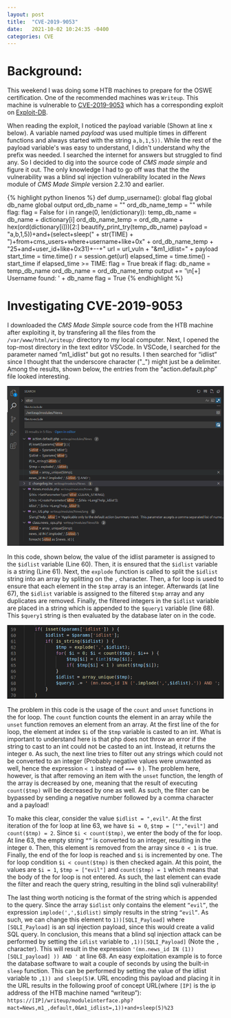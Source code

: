 ```yaml
---
layout: post
title:  "CVE-2019-9053"
date:   2021-10-02 10:24:35 -0400
categories: CVE
---
```


# Background:
This weekend I was doing some HTB machines to prepare for the OSWE certification. One of the recommended machines was `Writeup`. This machine is vulnerable to [CVE-2019-9053](https://cve.mitre.org/cgi-bin/cvename.cgi?name=CVE-2019-9053) which has a corresponding exploit on [Exploit-DB](https://www.exploit-db.com/exploits/46635).

When reading the exploit, I noticed the payload variable (Shown at line x below). A variable named *payload* was used multiple times in different functions and always started with the string `a,b,1,5))`. While the rest of the payload variable's was easy to understand, I didn't understand why the prefix was needed. I searched the internet for answers but struggled to find any. So I decided to dig into the source code of *CMS made simple* and figure it out. The only knowledge I had to go off was that the the vulnerability was a blind sql injection vulnerability located in the *News* module of *CMS Made Simple* version 2.2.10 and earlier.

{% highlight python linenos %}
def dump_username():
    global flag
    global db_name
    global output
    ord_db_name = ""
    ord_db_name_temp = ""
    while flag:
        flag = False
        for i in range(0, len(dictionary)):
            temp_db_name = db_name + dictionary[i]
            ord_db_name_temp = ord_db_name + hex(ord(dictionary[i]))[2:]
            beautify_print_try(temp_db_name)
            payload = "a,b,1,5))+and+(select+sleep(" + str(TIME) + ")+from+cms_users+where+username+like+0x" + ord_db_name_temp + "25+and+user_id+like+0x31)+--+"
            url = url_vuln + "&m1_idlist=" + payload
            start_time = time.time()
            r = session.get(url)
            elapsed_time = time.time() - start_time
            if elapsed_time >= TIME:
                flag = True
                break
        if flag:
            db_name = temp_db_name
            ord_db_name = ord_db_name_temp
    output += '\n[+] Username found: ' + db_name
    flag = True
{% endhighlight %}

<!--- The final URL from the URL is something like: http://[IP]/writeup/moduleinterface.php?mact=News,m1_,default,0&m1_idlist=[payload]---> 
# Investigating CVE-2019-9053
I downloaded the *CMS Made Simple* source code from the HTB machine after exploiting it, by transfering all the files from the `/var/www/html/writeup/` directory to my local computer. Next, I opened the top-most directory in the text editor VSCode. In VSCode, I searched for the parameter named “m1_idlist” but got no results. I then searched for “idlist” since I thought that the underscore character ("_") might just be a delimiter. Among the results, shown below, the entries from the “action.default.php” file looked interesting.

![search](/assets/2021-10-02-Analysis-of-CVE-2019-9053/search.png)

In this code, shown below, the value of the idlist parameter is assigned to the `$idlist` variable (Line 60). Then, it is ensured that the `$idlist` variable is a string (Line 61). Next, the `explode` function is called to split the `$idlist` string into an array by splitting on the `,` character. Then, a for loop is used to ensure that each element in the `$tmp` array is an integer. Afterwards (at line 67), the `$idlist` variable is assigned to the filtered `$tmp` array and any duplicates are removed. Finally, the filtered integers in the `$idlist` variable are placed in a string which is appended to the `$query1` variable (line 68). This `$query1` string is then evaluated by the database later on in the code.

![vulnCode](/assets/2021-10-02-Analysis-of-CVE-2019-9053/vulnCode.png)

The problem in this code is the usage of the `count` and `unset` functions in the for loop. The `count` function counts the element in an array while the `unset` function removes an element from an array. At the first line of the for loop, the element at index `$i` of the `$tmp` variable is casted to an int. What is important to understand here is that php does not throw an error if the string to cast to an int could not be casted to an int. Instead, it returns the integer `0`. As such, the next line tries to filter out any strings which could not be converted to an integer (Probably negative values were unwanted as well, hence the expression `< 1` instead of `=== 0` ). The problem here, however, is that after removing an item with the `unset` function, the length of the array is decreased by one, meaning that the result of executing `count($tmp)` will be decreased by one as well. As such, the filter can be bypassed by sending a negative number followed by a comma character and a payload!

To make this clear, consider the value `$idlist = ",evil"`. At the first iteration of the for loop at line 63, we have `$i = 0`,  `$tmp = ["","evil"]` and `count($tmp) = 2`. Since `$i < count($tmp)`, we enter the body of the for loop. At line 63, the empty string `“”` is converted to an integer, resulting in the integer `0`. Then, this element is removed from the array since `0 < 1` is true. Finally, the end of the for loop is reached and `$i` is incremented by one. The for loop condition `$i < count($tmp)` is then checked again. At this point, the values are `$i = 1`,  `$tmp = ["evil"]` and `count($tmp) = 1` which means that the body of the for loop is not entered. As such, the last element can evade the filter and reach the query string, resulting in the blind sqli vulnerability!

The last thing worth noticing is the format of the string which is appended to the query. Since the array `$idlist` only contains the element `“evil”`, the expression `implode(',',$idlist)` simply results in the string `“evil”`. As such, we can change this element to `1))[SQLI_Payload]` where `[SQLI_Payload]` is an sql injection payload, since this would create a valid SQL query. In conclusion, this means that a blind sql injection attack can be performed by setting the `idlist` variable to `,1))[SQLI_Payload]` (Note the `,` character). This will result in the expression `'(mn.news_id IN (1)) [SQLI_payload] )) AND '` at line 68. An easy exploitation example is to force the database software to wait a couple of seconds by using the built-in `sleep` function. This can be performed by setting the value of the idlist variable to `,1)) and sleep(5)#`. URL encoding this payload and placing it in the URL results in the following proof of concept URL(where `[IP]` is the ip address of the HTB machine named “writeup”): `https://[IP]/writeup/moduleinterface.php?mact=News,m1_,default,0&m1_idlist=,1))+and+sleep(5)%23`



